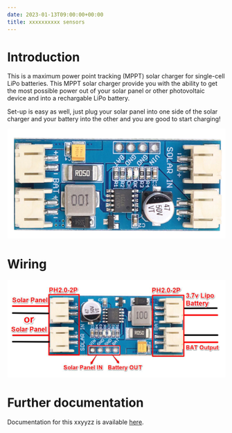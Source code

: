 ```yaml
---
date: 2023-01-13T09:00:00+00:00
title: xxxxxxxxxx sensors
---
```


# Introduction
This is a maximum power point tracking (MPPT) solar charger for single-cell LiPo batteries. This MPPT solar charger provide you with the ability to get the most possible power out of your solar panel or other photovoltaic device and into a rechargable LiPo battery. 

Set-up is easy as well, just plug your solar panel into one side of the solar charger and your battery into the other and you are good to start charging!

![picxxyyzz](img/pic1.png)

# Wiring
![picxxyyzz](img/pic2.png)

# Further documentation
Documentation for this xxyyzz is available [here](https://).